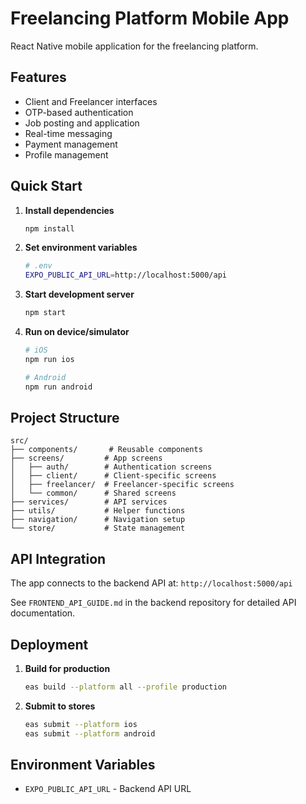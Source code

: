 # Freelancing Platform Mobile App

React Native mobile application for the freelancing platform.

## Features

- Client and Freelancer interfaces
- OTP-based authentication
- Job posting and application
- Real-time messaging
- Payment management
- Profile management

## Quick Start

1. **Install dependencies**
   ```bash
   npm install
   ```

2. **Set environment variables**
   ```bash
   # .env
   EXPO_PUBLIC_API_URL=http://localhost:5000/api
   ```

3. **Start development server**
   ```bash
   npm start
   ```

4. **Run on device/simulator**
   ```bash
   # iOS
   npm run ios
   
   # Android
   npm run android
   ```

## Project Structure

```
src/
├── components/       # Reusable components
├── screens/         # App screens
│   ├── auth/        # Authentication screens
│   ├── client/      # Client-specific screens
│   ├── freelancer/  # Freelancer-specific screens
│   └── common/      # Shared screens
├── services/        # API services
├── utils/           # Helper functions
├── navigation/      # Navigation setup
└── store/           # State management
```

## API Integration

The app connects to the backend API at: `http://localhost:5000/api`

See `FRONTEND_API_GUIDE.md` in the backend repository for detailed API documentation.

## Deployment

1. **Build for production**
   ```bash
   eas build --platform all --profile production
   ```

2. **Submit to stores**
   ```bash
   eas submit --platform ios
   eas submit --platform android
   ```

## Environment Variables

- `EXPO_PUBLIC_API_URL` - Backend API URL
